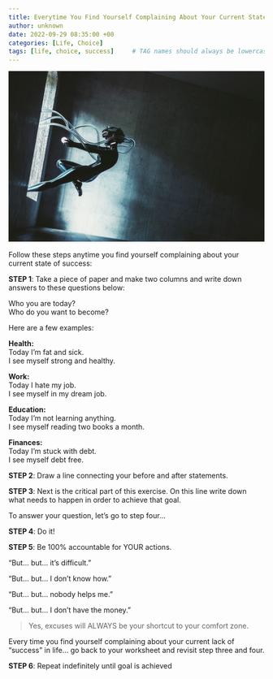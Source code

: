 ```yaml
---
title: Everytime You Find Yourself Complaining About Your Current State OF Success Do This
author: unknown
date: 2022-09-29 08:35:00 +00
categories: [Life, Choice]
tags: [life, choice, success]     # TAG names should always be lowercase
---
```


![do this](/assets/img/do-it.jpg)

Follow these steps anytime you find yourself complaining about your current state of success:

**STEP 1**: Take a piece of paper and make two columns and write down answers to these questions below:

Who you are today?  
Who do you want to become?

Here are a few examples:

**Health:**  
Today I’m fat and sick.  
I see myself strong and healthy. 

**Work:**   
Today I hate my job.  
I see myself in my dream job.  

**Education:**  
Today I’m not learning anything.  
I see myself reading two books a month. 
 
**Finances:**  
Today I’m stuck with debt.  
I see myself debt free.

**STEP 2**: Draw a line connecting your before and after statements.

**STEP 3**: Next is the critical part of this exercise. On this line write down what needs to happen in order to achieve that goal.

To answer your question, let’s go to step four…

**STEP 4**: Do it!

**STEP 5**: Be 100% accountable for YOUR actions.

“But… but… it’s difficult.”

“But… but… I don’t know how.”

“But… but… nobody helps me.”

“But… but… I don’t have the money.”

> Yes, excuses will ALWAYS be your shortcut to your comfort zone.

Every time you find yourself complaining about your current lack of “success” in life… go back to your worksheet and revisit step three and four.

**STEP 6**: Repeat indefinitely until goal is achieved
